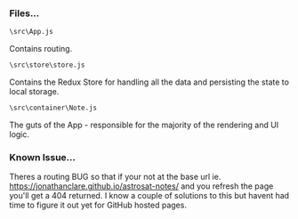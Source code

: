 ### Files...

```sh
\src\App.js
```
Contains routing.

```sh
\src\store\store.js
```
Contains the Redux Store for handling all the data and persisting the state to local storage.

```sh
\src\container\Note.js
```
The guts of the App - responsible for the majority of the rendering and UI logic.

### Known Issue...
Theres a routing BUG so that if your not at the base url ie. https://jonathanclare.github.io/astrosat-notes/ and you refresh the page you'll get a 404 returned. I know a couple of solutions to this but havent had time to figure it out yet for GitHub hosted pages.